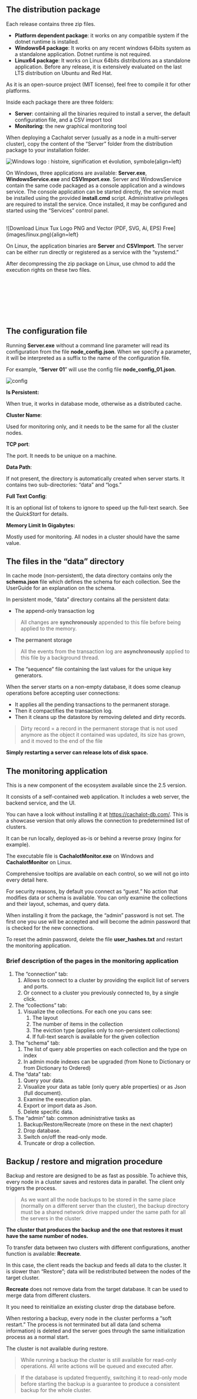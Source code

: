 

## The distribution package

Each release contains three zip files.

- **Platform dependent package**: it works on any compatible system if the dotnet runtime is installed.
- **Windows64 package**: It works on any recent windows 64bits system as a standalone application. Dotnet runtime is not required.
- **Linux64 package**: It works on Linux 64bits distributions as a standalone application. Before any release, it is extensively evaluated on the last LTS distribution on Ubuntu and Red Hat.

As it is an open-source project (MIT license), feel free to compile it for other platforms.

Inside each package there are three folders:

- **Server**: containing all the binaries required to install a server, the default configuration file, and a CSV import tool
- **Monitoring**: the new graphical monitoring tool

When deploying a Cachalot server (usually as a node in a multi-server cluster), copy the content of the “Server” folder from the distribution package to your installation folder.

![Windows logo : histoire, signification et évolution, symbole](images/windows.png){align=left}

On Windows, three applications are available: **Server.exe**, **WindowsService.exe** and **CSVImport.exe**. Server and WindowsService contain the same code packaged as a console application and a windows service. The console application can be started directly, the service must be installed using the provided **install.cmd** script. Administrative privileges are required to install the service. Once installed, it may be configured and started using the “Services” control panel.

<br/>
![Download Linux Tux Logo PNG and Vector (PDF, SVG, Ai, EPS) Free](images/linux.png){align=left}

On Linux, the application binaries are **Server** and **CSVImport**. The server can be either run directly or registered as a service with the “systemd.”

After decompressing the zip package on Linux, use chmod to add the execution rights on these two files.

<br/>
<br/>
<br/>
<br/>
<br/>
<br/>

## The configuration file

Running **Server.exe** without a command line parameter will read its configuration from the file **node_config.json**. When we specify a parameter, it will be interpreted as a suffix to the name of the configuration file.

For example, “**Server 01**” will use the config file **node_config_01.json**.



![config](images/config.png)

**Is Persistent:**

When true, it works in database mode, otherwise as a distributed cache.

**Cluster Name**:

Used for monitoring only, and it needs to be the same for all the cluster nodes.

**TCP port**:

The port. It needs to be unique on a machine.

**Data Path**:

If not present, the directory is automatically created when server starts. It contains two sub-directories: “data” and “logs.”

**Full Text Config**:

It is an optional list of tokens to ignore to speed up the full-text search. See the *QuickStart* for details.

**Memory Limit In Gigabytes:**

Mostly used for monitoring. All nodes in a cluster should have the same value.

## The files in the “data” directory

In cache mode (non-persistent), the data directory contains only the **schema.json** file which defines the schema for each collection. See the UserGuide for an explanation on the schema.

In persistent mode, “data” directory contains all the persistent data:

- The append-only transaction log

> All changes are **synchronously** appended to this file before being applied to the memory.
  
- The permanent storage

> All the events from the transaction log are **asynchronously** applied to this file by a background thread.

- The “sequence” file containing the last values for the unique key generators.


When the server starts on a non-empty database, it does some cleanup operations before accepting user connections:

- It applies all the pending transactions to the permanent storage.
- Then it compactifies the transaction log.
- Then it cleans up the datastore by removing deleted and dirty records.

> Dirty record = a record in the permanent storage that is not used anymore as the object it contained was updated, its size has grown, and it moved to the end of the file

**Simply restarting a server can release lots of disk space.**

## The monitoring application

This is a new component of the ecosystem available since the 2.5 version.

It consists of a self-contained web application. It includes a web server, the backend service, and the UI.

You can have a look without installing it at <https://cachalot-db.com/>. This is a showcase version that only allows the connection to predetermined list of clusters.

It can be run locally, deployed as-is or behind a reverse proxy (nginx for example).

The executable file is **CachalotMonitor.exe** on Windows and **CachalotMonitor** on Linux.

Comprehensive tooltips are available on each control, so we will not go into every detail here.

For security reasons, by default you connect as “guest.” No action that modifies data or schema is available. You can only examine the collections and their layout, schemas, and query data.

When installing it from the package, the “admin” password is not set. The first one you use will be accepted and will become the admin password that is checked for the new connections.

To reset the admin password, delete the file **user_hashes.txt** and restart the monitoring application.

### Brief description of the pages in the monitoring application

1. The “connection” tab:
    1. Allows to connect to a cluster by providing the explicit list of servers and ports.
    2. Or connect to a cluster you previously connected to, by a single click.
2. The “collections” tab:
    1. Visualize the collections. For each one you cans see:
        1. The layout
        2. The number of items in the collection
        3. The eviction type (applies only to non-persistent collections)
        4. If full-text search is available for the given collection
3. The “schema” tab:
    1. The list of query able properties on each collection and the type on index
    2. In admin mode indexes can be upgraded (from None to Dictionary or from Dictionary to Ordered)
4. The “data” tab:
    1. Query your data.
    2. Visualize your data as table (only query able properties) or as Json (full document).
    3. Examine the execution plan.
    4. Export or import data as Json.
    5. Delete specific data.
5. The “admin” tab: common administrative tasks as
    1. Backup/Restore/Recreate (more on these in the next chapter)
    2. Drop database.
    3. Switch on/off the read-only mode.
    4. Truncate or drop a collection.

## Backup / restore and migration procedure

Backup and restore are designed to be as fast as possible. To achieve this, every node in a cluster saves and restores data in parallel. The client only triggers the process.

> As we want all the node backups to be stored in the same place (normally on a different server than the cluster), the backup directory must be a shared network drive mapped under the same path for all the servers in the cluster.

**The cluster that produces the backup and the one that restores it must have the same number of nodes.**

To transfer data between two clusters with different configurations, another function is available: **Recreate**. 

In this case, the client reads the backup and feeds all data to the cluster. It is slower than “Restore”; data will be redistributed between the nodes of the target cluster.

**Recreate** does not remove data from the target database. It can be used to merge data from different clusters.

It you need to reinitialize an existing cluster drop the database before.

When restoring a backup, every node in the cluster performs a “soft restart.” The process is not terminated but all data (and schema information) is deleted and the server goes through the same initialization process as a normal start.

The cluster is not available during restore.

> While running a backup the cluster is still available for read-only operations. All write actions will be queued and executed after.
 
> If the database is updated frequently, switching it to read-only mode before starting the backup is a guarantee to produce a consistent backup for the whole cluster.